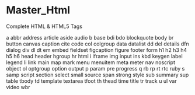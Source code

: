 # Master_Html
Complete HTML &amp; HTML5 Tags

<!-- Creative Connect -->
<!DOCTYPE - >
a
abbr
address
article
aside
audio
b
base
bdi
bdo
blockquote
body
br
button
canvas
caption
cite
code
col
colgroup
data
datalist
dd
del
details
dfn
dialog
div
dl
dt
em
embed
fieldset
figcaption
figure
footer
form
h1
h2
h3
h4
h5
h6
head
header
hgroup
hr
html
i
iframe
img
input
ins
kbd
keygen
label
legend
li
link
main
map
mark
menu
menuitem
meta
meter
nav
noscript
object
ol
optgroup
option
output
p
param
pre
progress
q
rb
rp
rt
rtc
ruby
s
samp
script
section
select
small
source
span
strong
style
sub
summary
sup
table
tbody
td
template
textarea
tfoot
th
thead
time
title
tr
track
u
ul
var
video
wbr
